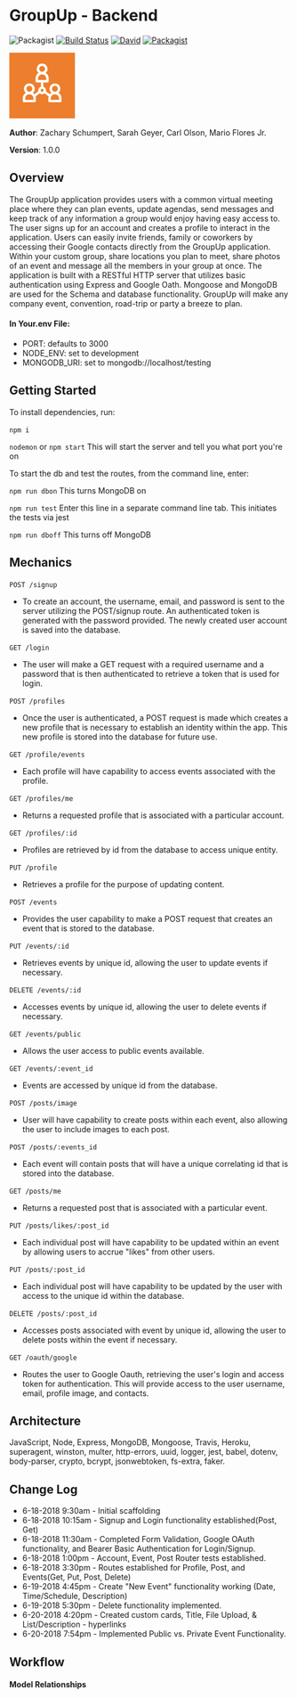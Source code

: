 # GroupUp - Backend

![Packagist](https://img.shields.io/badge/created%20on-June%202018-red.svg)
[![Build Status](https://travis-ci.org/Group-Up/backend.svg?branch=master)](https://travis-ci.org/groupUp/groupUp)
[![David](https://img.shields.io/david/expressjs/express.svg)](https://github.com/groupUp/groupUp)
[![Packagist](https://img.shields.io/packagist/l/doctrine/orm.svg)](https://github.com/groupUp/groupUp)

![groupUp](src/assets/logo.png)

**Author**: Zachary Schumpert, Sarah Geyer, Carl Olson, Mario Flores Jr.

**Version**: 1.0.0

## Overview

The GroupUp application provides users with a common virtual meeting place where they can plan events, update agendas, send messages and keep track of any information a group would enjoy having easy access to. The user signs up for an account and creates a profile to interact in the application. Users can easily invite friends, family or coworkers by accessing their Google contacts directly from the GroupUp application.  Within your custom group, share locations you plan to meet, share photos of an event and message all the members in your group at once. The application is built with a RESTful HTTP server that utilizes basic authentication using Express and Google Oath. Mongoose and MongoDB are used for the Schema and database functionality. GroupUp will make any company event, convention, road-trip or party a breeze to plan.

#### In Your.env File:

 * PORT: defaults to 3000
 * NODE_ENV: set to development
 * MONGODB_URI: set to mongodb://localhost/testing

## Getting Started

To install dependencies, run:

```npm i```

```nodemon``` or ```npm start``` This will start the server and tell you what port you're on

To start the db and test the routes, from the command line, enter:

```npm run dbon``` This turns MongoDB on

```npm run test``` Enter this line in a separate command line tab. This initiates the tests via jest

```npm run dboff``` This turns off MongoDB

## Mechanics

```POST /signup```

- To create an account, the username, email, and password is sent to the server utilizing the POST/signup route. An authenticated token is generated with the password provided. The newly created user account is saved into the database.

```GET /login```

- The user will make a GET request with a required username and a password that is then authenticated to retrieve a token that is used for login.

```POST /profiles```

- Once the user is authenticated, a POST request is made which creates a new profile that is necessary to establish an identity within the app. This new profile is stored into the database for future use.

```GET /profile/events```

- Each profile will have capability to access events associated with the profile.

```GET /profiles/me```

- Returns a requested profile that is associated with a particular account.

```GET /profiles/:id```

- Profiles are retrieved by id from the database to access unique entity.

```PUT /profile```

- Retrieves a profile for the purpose of updating content.

```POST /events```

- Provides the user capability to make a POST request that creates an event that is stored to the database.

```PUT /events/:id```

- Retrieves events by unique id, allowing the user to update events if necessary.

```DELETE /events/:id```

- Accesses events by unique id, allowing the user to delete events if necessary.

```GET /events/public```

- Allows the user access to public events available.

```GET /events/:event_id```

- Events are accessed by unique id from the database.

```POST /posts/image```

- User will have capability to create posts within each event, also allowing the user to include images to each post.

```POST /posts/:events_id```

- Each event will contain posts that will have a unique correlating id that is stored into the database.

```GET /posts/me```

- Returns a requested post that is associated with a particular event.

```PUT /posts/likes/:post_id```

- Each individual post will have capability to be updated within an event by allowing users to accrue "likes" from other users.

```PUT /posts/:post_id```

- Each individual post will have capability  to be updated by the user with access to the unique id within the database.

```DELETE /posts/:post_id```

- Accesses posts associated with event by unique id, allowing the user to delete posts within the event if necessary.

```GET /oauth/google```

- Routes the user to Google Oauth, retrieving the user's login and access token for authentication. This will provide access to the user username, email, profile image, and contacts. 


## Architecture

JavaScript, Node, Express, MongoDB, Mongoose, Travis, Heroku, superagent, winston, multer, http-errors, uuid, logger, jest, babel, dotenv, body-parser, crypto, bcrypt, jsonwebtoken, fs-extra, faker.

## Change Log

 * 6-18-2018 9:30am - Initial scaffolding
 * 6-18-2018 10:15am - Signup and Login functionality established(Post, Get)
 * 6-18-2018 11:30am - Completed Form Validation, Google OAuth functionality, and Bearer Basic Authentication for Login/Signup.
 * 6-18-2018 1:00pm - Account, Event, Post Router tests established.
 * 6-18-2018 3:30pm - Routes established for Profile, Post, and Events(Get, Put, Post, Delete)
 * 6-19-2018 4:45pm - Create "New Event" functionality working (Date, Time/Schedule, Description)
 * 6-19-2018 5:30pm - Delete functionality implemented.
 * 6-20-2018 4:20pm - Created custom cards, Title, File Upload, & List/Description - hyperlinks
 * 6-20-2018 7:54pm - Implemented Public vs. Private Event Functionality.

## Workflow


#### Model Relationships

